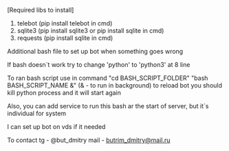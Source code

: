 [Required libs to install]
1. telebot (pip install telebot in cmd)
2. sqlite3 (pip install sqlite3 or pip install sqlite in cmd)
3. requests (pip install sqlite in cmd)

Additional bash file to set up bot when something goes wrong 

If bash doesn`t work try to change 'python' to 'python3' at 8 line

To ran bash script use in command "cd BASH_SCRIPT_FOLDER" "bash BASH_SCRIPT_NAME &" (& - to run in background) to reload bot you should kill python process and it will start again

Also, you can add service to run this bash ar the start of server, but it`s individual for system

I can set up bot on vds if it needed

To contact
    tg - @but_dmitry
    mail - butrim_dmitry@mail.ru